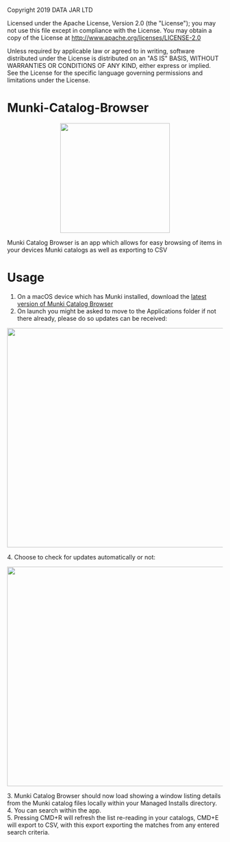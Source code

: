 Copyright 2019 DATA JAR LTD

Licensed under the Apache License, Version 2.0 (the "License"); you may not use this file except in compliance with the License. You may obtain a copy of the License at http://www.apache.org/licenses/LICENSE-2.0

Unless required by applicable law or agreed to in writing, software distributed under the License is distributed on an "AS IS" BASIS, WITHOUT WARRANTIES OR CONDITIONS OF ANY KIND, either express or implied. See the License for the specific language governing permissions and limitations under the License.

# Munki-Catalog-Browser
<p align="center"><img src="/../assets/images/MunkiCatalogBrowserx1024.png" width="256" height="256"></p>

Munki Catalog Browser is an app which allows for easy browsing of items in your devices Munki catalogs as well as exporting to CSV

# Usage
1. On a macOS device which has Munki installed, download the [latest version of Munki Catalog Browser](https://github.com/dataJAR/Munki-Catalog-Browser/releases/latest)
2. On launch you might be asked to move to the Applications folder if not there already, please do so updates can be received:
<p align="center"><img src="/../assets/images/Screenshot%202019-11-09%2014.31.49.png" width="512"></p>
4. Choose to check for updates automatically or not:
<p align="center"><img src="/../assets/images/Screenshot%202019-11-09%2013.59.20.png" width="512"></p>
3. Munki Catalog Browser should now load showing a window listing details from the Munki catalog files locally within your Managed Installs directory.<br/>
4. You can search within the app.<br/>
5. Pressing CMD+R will refresh the list re-reading in your catalogs, CMD+E will export to CSV, with this export exporting the matches from any entered search criteria.
